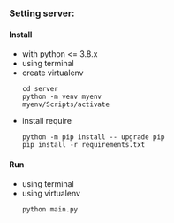 ### Setting server:

#### Install

- with python <= 3.8.x
- using terminal
- create virtualenv
  ```
  cd server
  python -m venv myenv
  myenv/Scripts/activate
  ```
- install require
  ```
  python -m pip install -- upgrade pip
  pip install -r requirements.txt
  ```

#### Run

- using terminal
- using virtualenv
  ```
  python main.py
  ```
